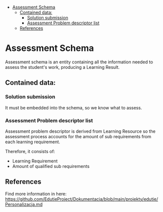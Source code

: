 <!-- TOC -->
* [Assessment Schema](#assessment-schema)
  * [Contained data:](#contained-data)
    * [Solution submission](#solution-submission)
    * [Assessment Problem descriptor list](#assessment-problem-descriptor-list)
  * [References](#references)
<!-- TOC -->

# Assessment Schema

Assessment schema is an entity containing all the information needed to assess the student's work, producing
a Learning Result.

## Contained data:

### Solution submission

It must be embedded into the schema, so we know what to assess.

### Assessment Problem descriptor list

Assessment problem descriptor is derived from Learning Resource so the assessment process accounts for
the amount of sub requirements from each learning requirement.

Therefore, it consists of:

- Learning Requirement
- Amount of qualified sub requirements

## References

Find more information in here: https://github.com/EdutieProject/Dokumentacja/blob/main/projekty/edutie/Personalizacja.md